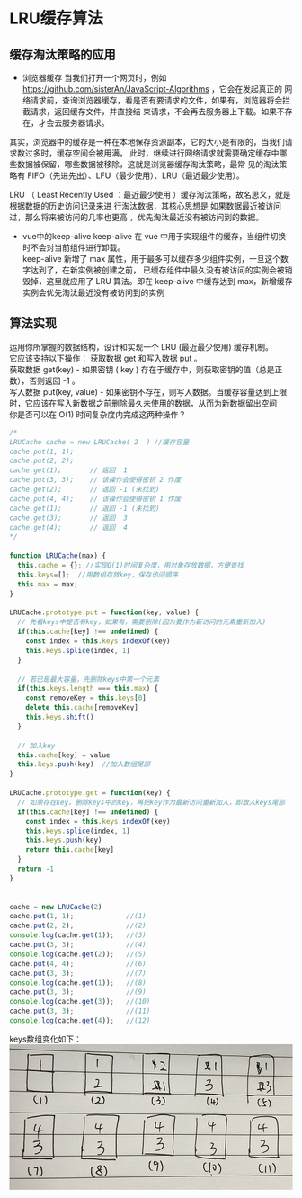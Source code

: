 # LRU缓存算法
## 缓存淘汰策略的应用
* 浏览器缓存
当我们打开一个网页时，例如 https://github.com/sisterAn/JavaScript-Algorithms ，它会在发起真正的
网络请求前，查询浏览器缓存，看是否有要请求的文件，如果有，浏览器将会拦截请求，返回缓存文件，并直接结
束请求，不会再去服务器上下载。如果不存在，才会去服务器请求。<br>

其实，浏览器中的缓存是一种在本地保存资源副本，它的大小是有限的，当我们请求数过多时，缓存空间会被用满，
此时，继续进行网络请求就需要确定缓存中哪些数据被保留，哪些数据被移除，这就是浏览器缓存淘汰策略，最常
见的淘汰策略有 FIFO（先进先出）、LFU（最少使用）、LRU（最近最少使用）。<br>

LRU （ Least Recently Used ：最近最少使用 ）缓存淘汰策略，故名思义，就是根据数据的历史访问记录来进
行淘汰数据，其核心思想是 如果数据最近被访问过，那么将来被访问的几率也更高 ，优先淘汰最近没有被访问到的数据。<br>

* vue中的keep-alive
keep-alive 在 vue 中用于实现组件的缓存，当组件切换时不会对当前组件进行卸载。<br>
keep-alive 新增了 max 属性，用于最多可以缓存多少组件实例，一旦这个数字达到了，在新实例被创建之前，
已缓存组件中最久没有被访问的实例会被销毁掉，这里就应用了 LRU 算法。即在 keep-alive 中缓存达到 
max，新增缓存实例会优先淘汰最近没有被访问到的实例

## 算法实现
运用你所掌握的数据结构，设计和实现一个 LRU (最近最少使用) 缓存机制。<br>
它应该支持以下操作： 获取数据 get 和写入数据 put 。<br>
获取数据 get(key) - 如果密钥 ( key ) 存在于缓存中，则获取密钥的值（总是正数），否则返回 -1 。<br>
写入数据 put(key, value) - 如果密钥不存在，则写入数据。当缓存容量达到上限时，它应该在写入新数据之前删除最久未使用的数据，从而为新数据留出空间<br>
你是否可以在 O(1) 时间复杂度内完成这两种操作？
```js
/*
LRUCache cache = new LRUCache( 2  ) //缓存容量
cache.put(1, 1);
cache.put(2, 2);
cache.get(1);       // 返回  1
cache.put(3, 3);    // 该操作会使得密钥 2 作废
cache.get(2);       // 返回 -1 (未找到)
cache.put(4, 4);    // 该操作会使得密钥 1 作废
cache.get(1);       // 返回 -1 (未找到)
cache.get(3);       // 返回  3
cache.get(4);       // 返回  4
*/

function LRUCache(max) {
  this.cache = {}; //实现O(1)时间复杂度，用对象存放数据，方便查找
  this.keys=[];  //用数组存放key，保存访问顺序
  this.max = max;
}

LRUCache.prototype.put = function(key, value) {
  // 先看keys中是否有key，如果有，需要删除(因为要作为新访问的元素重新加入)
  if(this.cache[key] !== undefined) {
    const index = this.keys.indexOf(key)
    this.keys.splice(index, 1)
  }

  // 若已是最大容量，先删除keys中第一个元素
  if(this.keys.length === this.max) {
    const removeKey = this.keys[0]
    delete this.cache[removeKey]
    this.keys.shift()
  }

  // 加入key
  this.cache[key] = value
  this.keys.push(key)  //加入数组尾部
}

LRUCache.prototype.get = function(key) {
  // 如果存在key，删除keys中的key，再把key作为最新访问重新加入，即放入keys尾部
  if(this.cache[key] !== undefined) {
    const index = this.keys.indexOf(key)
    this.keys.splice(index, 1)
    this.keys.push(key)
    return this.cache[key]
  }
  return -1
}


cache = new LRUCache(2)
cache.put(1, 1);             //(1)
cache.put(2, 2);             //(2)
console.log(cache.get(1));   //(3)
cache.put(3, 3);             //(4)
console.log(cache.get(2));   //(5)
cache.put(4, 4);             //(6)
cache.put(3, 3);             //(7)
console.log(cache.get(1));   //(8)
cache.put(3, 3);             //(9)
console.log(cache.get(3));   //(10)
cache.put(3, 3);             //(11)
console.log(cache.get(4));   //(12)
```
keys数组变化如下：<br>
![](./image/16206966058787.png)
